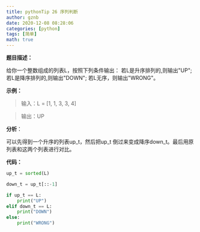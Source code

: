 ```yaml
---
title: pythonTip 26 序列判断
author: gznb
date: 2020-12-08 08:28:06
categories: [python]
tags: [简单]
math: true
---
```






**题目描述：**

给你一个整数组成的列表L，按照下列条件输出： 若L是升序排列的,则输出"UP"; 若L是降序排列的,则输出"DOWN"; 若L无序，则输出"WRONG"。



**示例：**

>  输入：L = [1, 1, 3, 3, 4]

>  输出：UP





**分析**：

可以先得到一个升序的列表up_t，然后把up_t 倒过来变成降序down_t。最后用原列表和这两个列表进行对比。





**代码：**

```python
up_t = sorted(L)

down_t = up_t[::-1]

if up_t == L:
    print("UP")
elif down_t == L:
    print("DOWN")
else:
    print("WRONG")
```

